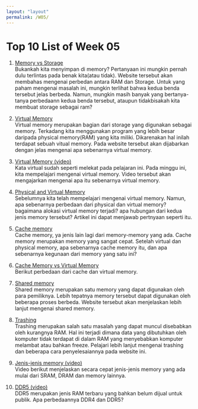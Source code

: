 ```yaml
---
layout: "layout"
permalink: /W05/
---
```


# Top 10 List of Week 05

1. [Memory vs Storage](https://www.backblaze.com/blog/whats-diff-ram-vs-storage/)<br>
Bukankah kita menyimpan di memory? Pertanyaan ini mungkin pernah dulu terlintas pada benak kita(atau tidak). Website tersebut akan membahas mengenai perbedan antara RAM dan Storage. Untuk yang paham mengenai masalah ini, mungkin terlihat bahwa kedua benda tersebut jelas berbeda. Namun, mungkin masih banyak yang bertanya-tanya perbedaann kedua benda tersebut, ataupun tidakbisakah kita membuat storage sebagai ram?

2. [Virtual Memory](https://www.tutorialspoint.com/operating_system/os_virtual_memory.htm/)<br>
Virtual memory merupakan bagian dari storage yang digunakan sebagai memory. Terkadang kita menggunakan program yang lebih besar daripada physical memory(RAM) yang kita miliki. Dikarenakan hal inilah terdapat sebuah vitual memory. Pada website tersebut akan dijabarkan dengan jelas mengenai apa sebenarnya virtual memory. 

3. [Virtual Memory (video)](https://www.youtube.com/watch?v=2quKyPnUShQ)<br>
Kata virtual sudah seperti melekat pada pelajaran ini. Pada minggu ini, kita mempelajari mengenai virtual memory.
Video tersebut akan mengajarkan mengenai apa itu sebenarnya virtual memory.

4. [Physical and Virtual Memory](https://answers.microsoft.com/en-us/windows/forum/windows_10-performance/physical-and-virtual-memory-in-windows-10/e36fb5bc-9ac8-49af-951c-e7d39b979938)<br>
Sebelumnya kita telah mempelajari mengenai virtual memory. Namun, apa sebenarnya perbedaan dari physical dan virtual memory? bagaimana alokasi virtual memory terjadi? apa hubungan dari kedua jenis memory tersebut? Artikel ini dapat menjawab pertnyaan seperti itu.

5. [Cache memory](https://www.geeksforgeeks.org/cache-memory-in-computer-organization/)<br>
Cache memory, ya jenis lain lagi dari memory-memory yang ada. Cache memory merupakan memory yang sangat cepat. Setelah virtual dan physical memory, apa sebenarnya cache memory itu, dan apa sebenarnya kegunaan dari memory yang satu ini?

6. [Cache Memory vs Virtual Memory](https://www.youtube.com/watch?v=6vifTIRn02g)<br>
Berikut perbedaan dari cache dan virtual memory.

7. [Shared memory](https://www.csl.mtu.edu/cs4411.ck/www/NOTES/process/shm/what-is-shm.html)<br>
Shared memory merupakan satu memory yang dapat digunakan oleh para pemiliknya. Lebih tepatnya memory tersebut dapat digunakan oleh beberapa proses berbeda. Website tersebut akan menjelaskan lebih lanjut mengenai shared memory.

8. [Trashing](https://www.thecrazyprogrammer.com/2019/02/thrashing-in-operating-system-os.html)<br>
Trashing merupakan salah satu masalah yang dapat muncul disebabkan oleh kurangnya RAM. Hal ini terjadi dimana data yang dibutuhkan oleh komputer tidak terdapat di dalam RAM yang menyebabkan komputer melambat atau bahkan freeze. Pelajari lebih lanjut mengenai trashing dan beberapa cara penyelesaiannya pada website ini.

9. [Jenis-jenis memory (video)](https://www.youtube.com/watch?v=dZcszUj5szA)<br>
Video berikut menjelaskan secara cepat jenis-jenis memory yang ada mulai dari SRAM, DRAM dan memory lainnya.

10. [DDR5 (video)](https://www.youtube.com/watch?v=3HLAJCM1DDg)<br>
DDR5 merupakan jenis RAM terbaru yang bahkan belum dijual untuk publik. Apa perbedaannya DDR4 dan DDR5?
